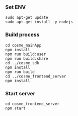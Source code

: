 ### Set ENV 
```
sudo apt-get update
sudo apt-get install -y nodejs
```

### Build process
```
cd cosme_mainApp
npm install
npm run build:user
npm run build:share
cd ../cosme_sdk
npm install
npm run build
cd ../cosme_frontend_server
npm install
```
### Start server
```
cd cosme_frontend_server
npm start
```